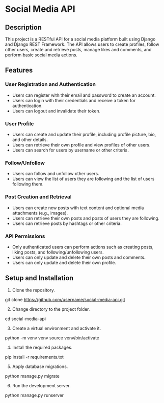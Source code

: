 # Social Media API

## Description

This project is a RESTful API for a social media platform built using Django and Django REST Framework. The API allows users to create profiles, follow other users, create and retrieve posts, manage likes and comments, and perform basic social media actions.

## Features

### User Registration and Authentication
- Users can register with their email and password to create an account.
- Users can login with their credentials and receive a token for authentication.
- Users can logout and invalidate their token.

### User Profile
- Users can create and update their profile, including profile picture, bio, and other details.
- Users can retrieve their own profile and view profiles of other users.
- Users can search for users by username or other criteria.

### Follow/Unfollow
- Users can follow and unfollow other users.
- Users can view the list of users they are following and the list of users following them.

### Post Creation and Retrieval
- Users can create new posts with text content and optional media attachments (e.g., images).
- Users can retrieve their own posts and posts of users they are following.
- Users can retrieve posts by hashtags or other criteria.

### API Permissions
- Only authenticated users can perform actions such as creating posts, liking posts, and following/unfollowing users.
- Users can only update and delete their own posts and comments.
- Users can only update and delete their own profile.

## Setup and Installation

1. Clone the repository.

git clone https://github.com/username/social-media-api.git

2. Change directory to the project folder.

cd social-media-api

3. Create a virtual environment and activate it.

python -m venv venv
source venv/bin/activate

4. Install the required packages.

pip install -r requirements.txt

5. Apply database migrations.

python manage.py migrate

6. Run the development server.

python manage.py runserver
